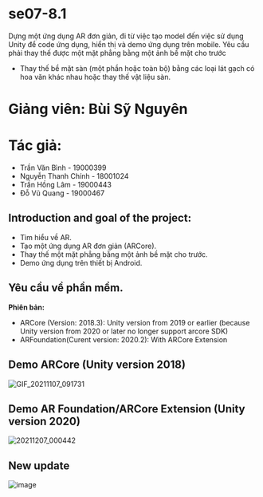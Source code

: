 # se07-8.1
Dựng một ứng dụng AR đơn giản, đi từ việc tạo model đến việc sử dụng Unity để code ứng dụng, hiển thị và demo ứng dụng trên mobile. Yêu cầu phải thay thế được một mặt phẳng bằng một ảnh bề mặt cho trước
- Thay thế bề mặt sàn (một phần hoặc toàn bộ) bằng các loại lát gạch có hoa văn khác nhau hoặc thay thế vật liệu sàn.
# Giảng viên: Bùi Sỹ Nguyên

# Tác giả:
- Trần Văn Bình - 19000399
- Nguyễn Thanh Chính - 18001024
- Trần Hồng Lâm - 19000443
- Đỗ Vũ Quang - 19000467
## Introduction and goal of the project:
- Tìm hiểu về AR.
- Tạo một ứng dụng AR đơn giản (ARCore).
- Thay thế một mặt phẳng bằng một ảnh bề mặt cho trước.
- Demo ứng dụng trên thiết bị Android.
## Yêu cầu về phần mềm.

**Phiên bản:**
- ARCore (Version: 2018.3): Unity version from 2019 or earlier (because Unity version from 2020 or later no longer support arcore SDK)
- ARFoundation(Curent version: 2020.2): With ARCore Extension

## Demo ARCore (Unity version 2018)
![GIF_20211107_091731](https://user-images.githubusercontent.com/92351087/140629998-34b70d2c-4613-48df-9bd0-6a3123975230.gif)

## Demo AR Foundation/ARCore Extension (Unity version 2020)
![20211207_000442](https://user-images.githubusercontent.com/92351087/144957777-81a3428b-4898-4212-b9f6-1feeed1cef04.gif)


## New update
![image](https://user-images.githubusercontent.com/92351087/144897376-bb03eb14-5c77-4e7e-8708-b3711b6c30b6.png)

